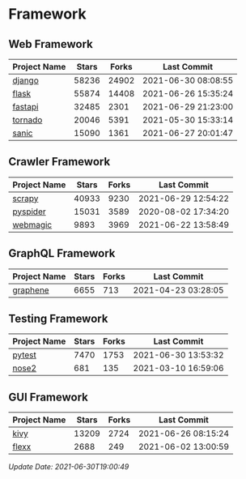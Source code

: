 # Framework

## Web Framework
| Project Name | Stars | Forks | Last Commit |
| ------------ | ----- | ----- | ----------- |
| [django](https://github.com/django/django) | 58236 | 24902 | 2021-06-30 08:08:55 |
| [flask](https://github.com/pallets/flask) | 55874 | 14408 | 2021-06-26 15:35:24 |
| [fastapi](https://github.com/tiangolo/fastapi) | 32485 | 2301 | 2021-06-29 21:23:00 |
| [tornado](https://github.com/tornadoweb/tornado) | 20046 | 5391 | 2021-05-30 15:33:14 |
| [sanic](https://github.com/sanic-org/sanic) | 15090 | 1361 | 2021-06-27 20:01:47 |

## Crawler Framework
| Project Name | Stars | Forks | Last Commit |
| ------------ | ----- | ----- | ----------- |
| [scrapy](https://github.com/scrapy/scrapy) | 40933 | 9230 | 2021-06-29 12:54:22 |
| [pyspider](https://github.com/binux/pyspider) | 15031 | 3589 | 2020-08-02 17:34:20 |
| [webmagic](https://github.com/code4craft/webmagic) | 9893 | 3969 | 2021-06-22 13:58:49 |

## GraphQL Framework
| Project Name | Stars | Forks | Last Commit |
| ------------ | ----- | ----- | ----------- |
| [graphene](https://github.com/graphql-python/graphene) | 6655 | 713 | 2021-04-23 03:28:05 |

## Testing Framework
| Project Name | Stars | Forks | Last Commit |
| ------------ | ----- | ----- | ----------- |
| [pytest](https://github.com/pytest-dev/pytest) | 7470 | 1753 | 2021-06-30 13:53:32 |
| [nose2](https://github.com/nose-devs/nose2) | 681 | 135 | 2021-03-10 16:59:06 |

## GUI Framework
| Project Name | Stars | Forks | Last Commit |
| ------------ | ----- | ----- | ----------- |
| [kivy](https://github.com/kivy/kivy) | 13209 | 2724 | 2021-06-26 08:15:24 |
| [flexx](https://github.com/flexxui/flexx) | 2688 | 249 | 2021-06-02 13:00:59 |

*Update Date: 2021-06-30T19:00:49*